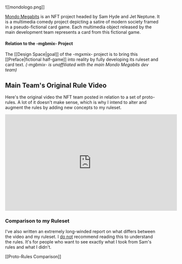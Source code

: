 ![[mondologo.png]]

[Mondo Megabits](https://www.mondomegabits.com/) is an NFT project headed by Sam Hyde and Jet Neptune. It is a multimedia comedy project depicting a satire of modern society framed in a pseudo-fictional card game. Each multimedia object released by the main development team represents a card from this fictional game.

#### Relation to the -mgbmix- Project

The [[Design Space|goal]] of the -mgxmix- project is to bring this [[Preface|fictional half-game]] into reality by fully developing its ruleset and card text. _(-mgbmix- is unaffiliated with the main Mondo Megabits dev team)_


## Main Team's Original Rule Video

Here's the original video the NFT team posted in relation to a set of proto-rules. A lot of it doesn't make sense, which is why I intend to alter and augment the rules by adding new concepts to my ruleset.

<iframe width="560" height="315" src="https://www.youtube-nocookie.com/embed/x4UsERerCS4?si=hg8t8cTQxMk_F0FK&amp;start=75" title="YouTube video player" frameborder="0" allow="accelerometer; autoplay; clipboard-write; encrypted-media; gyroscope; picture-in-picture; web-share" allowfullscreen></iframe>

### Comparison to my Ruleset

I've also written an extremely long-winded report on what differs between the video and my ruleset. I <u>do not</u> recommend reading this to understand the rules. It's for people who want to see exactly what I took from Sam's rules and what I didn't.

[[Proto-Rules Comparison]]


